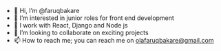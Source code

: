- 👋 Hi, I’m @faruqbakare
- 👀 I’m interested in junior roles for front end development
- 🌱 I work with React, Django and Node js
- 💞️ I’m looking to collaborate on exciting projects
- 📫 How to reach me; you can reach me on olafaruqbakare@gmail.com

<!---
faruqbakare/faruqbakare is a ✨ special ✨ repository because its `README.md` (this file) appears on your GitHub profile.
You can click the Preview link to take a look at your changes.
--->
